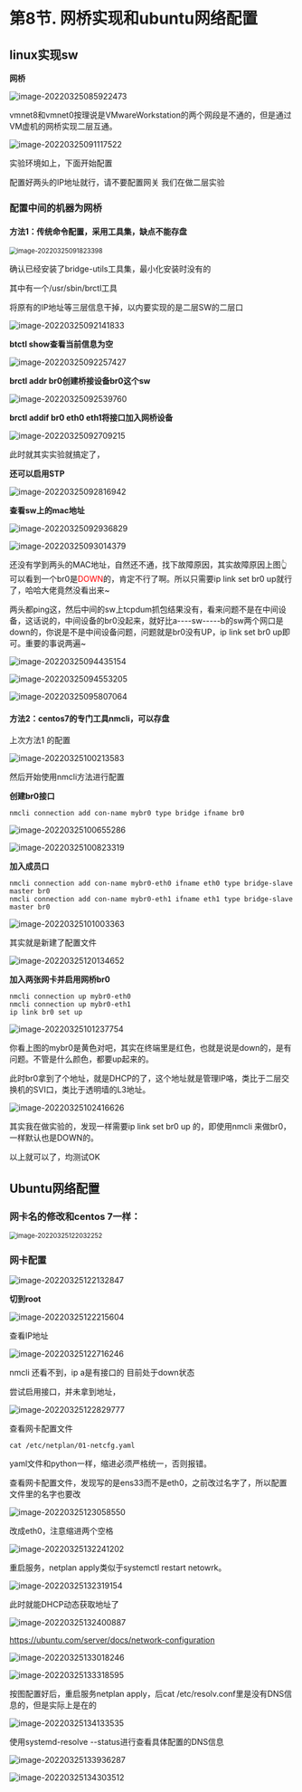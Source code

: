 # 第8节. 网桥实现和ubuntu网络配置



## linux实现sw

**网桥**

![image-20220325085922473](8-网桥实现和ubuntu网络配置.assets/image-20220325085922473.png)



vmnet8和vmnet0按理说是VMwareWorkstation的两个网段是不通的，但是通过VM虚机的网桥实现二层互通。

![image-20220325091117522](8-网桥实现和ubuntu网络配置.assets/image-20220325091117522.png)

实验环境如上，下面开始配置

配置好两头的IP地址就行，请不要配置网关 我们在做二层实验



### 配置中间的机器为网桥

#### 方法1：传统命令配置，采用工具集，缺点不能存盘

<img src="8-网桥实现和ubuntu网络配置.assets/image-20220325091823398.png" alt="image-20220325091823398" style="zoom:80%;" /> 

确认已经安装了bridge-utils工具集，最小化安装时没有的

其中有一个/usr/sbin/brctl工具

将原有的IP地址等三层信息干掉，以内要实现的是二层SW的二层口

![image-20220325092141833](8-网桥实现和ubuntu网络配置.assets/image-20220325092141833.png)



**btctl show查看当前信息为空**

![image-20220325092257427](8-网桥实现和ubuntu网络配置.assets/image-20220325092257427.png)



**brctl addr br0创建桥接设备br0这个sw**

![image-20220325092539760](8-网桥实现和ubuntu网络配置.assets/image-20220325092539760.png)



**brctl addif br0 eth0 eth1将接口加入网桥设备**

![image-20220325092709215](8-网桥实现和ubuntu网络配置.assets/image-20220325092709215.png)



此时就其实实验就搞定了，

**还可以启用STP**

![image-20220325092816942](8-网桥实现和ubuntu网络配置.assets/image-20220325092816942.png)



**查看sw上的mac地址**

![image-20220325092936829](8-网桥实现和ubuntu网络配置.assets/image-20220325092936829.png)

![image-20220325093014379](8-网桥实现和ubuntu网络配置.assets/image-20220325093014379.png)

还没有学到两头的MAC地址，自然还不通，找下故障原因，其实故障原因上图👆可以看到一个br0是<font color=red>DOWN</font>的，肯定不行了啊。所以只需要ip link set br0 up就行了，哈哈大佬竟然没看出来~

两头都ping这，然后中间的sw上tcpdum抓包结果没有，看来问题不是在中间设备，这话说的，中间设备的br0没起来，就好比a----sw-----b的sw两个网口是down的，你说是不是中间设备问题，问题就是br0没有UP，ip link set br0 up即可。重要的事说两遍~

![image-20220325094435154](8-网桥实现和ubuntu网络配置.assets/image-20220325094435154.png)

![image-20220325094553205](8-网桥实现和ubuntu网络配置.assets/image-20220325094553205.png)



![image-20220325095807064](8-网桥实现和ubuntu网络配置.assets/image-20220325095807064.png) 









#### 方法2：centos7的专门工具nmcli，可以存盘

上次方法1 的配置

![image-20220325100213583](8-网桥实现和ubuntu网络配置.assets/image-20220325100213583.png)

然后开始使用nmcli方法进行配置



**创建br0接口**

```
nmcli connection add con-name mybr0 type bridge ifname br0
```

![image-20220325100655286](8-网桥实现和ubuntu网络配置.assets/image-20220325100655286.png)



![image-20220325100823319](8-网桥实现和ubuntu网络配置.assets/image-20220325100823319.png)



**加入成员口**

```shell
nmcli connection add con-name mybr0-eth0 ifname eth0 type bridge-slave master br0
nmcli connection add con-name mybr0-eth1 ifname eth1 type bridge-slave master br0
```



![image-20220325101003363](8-网桥实现和ubuntu网络配置.assets/image-20220325101003363.png)



其实就是新建了配置文件

![image-20220325120134652](8-网桥实现和ubuntu网络配置.assets/image-20220325120134652.png)





**加入两张网卡并启用网桥br0**

```
nmcli connection up mybr0-eth0
nmcli connection up mybr0-eth1
ip link br0 set up
```

![image-20220325101237754](8-网桥实现和ubuntu网络配置.assets/image-20220325101237754.png)

你看上图的mybr0是黄色对吧，其实在终端里是红色，也就是说是down的，是有问题。不管是什么颜色，都要up起来的。



此时br0拿到了个地址，就是DHCP的了，这个地址就是管理IP咯，类比于二层交换机的SVI口，类比于透明墙的L3地址。

![image-20220325102416626](8-网桥实现和ubuntu网络配置.assets/image-20220325102416626.png)

其实我在做实验的，发现一样需要ip link set br0 up 的，即使用nmcli 来做br0，一样默认也是DOWN的。



以上就可以了，均测试OK





## Ubuntu网络配置

### 网卡名的修改和centos 7一样：

<img src="8-网桥实现和ubuntu网络配置.assets/image-20220325122032252.png" alt="image-20220325122032252" style="zoom:80%;" /> 





### 网卡配置

![image-20220325122132847](8-网桥实现和ubuntu网络配置.assets/image-20220325122132847.png)

**切到root**

![image-20220325122215604](8-网桥实现和ubuntu网络配置.assets/image-20220325122215604.png) 



查看IP地址

![image-20220325122716246](8-网桥实现和ubuntu网络配置.assets/image-20220325122716246.png)

nmcli 还看不到，ip a是有接口的 目前处于down状态

尝试启用接口，并未拿到地址，

![image-20220325122829777](8-网桥实现和ubuntu网络配置.assets/image-20220325122829777.png) 

查看网卡配置文件

```
cat /etc/netplan/01-netcfg.yaml
```

yaml文件和python一样，缩进必须严格统一，否则报错。

查看网卡配置文件，发现写的是ens33而不是eth0，之前改过名字了，所以配置文件里的名字也要改

![image-20220325123058550](8-网桥实现和ubuntu网络配置.assets/image-20220325123058550.png)



改成eth0，注意缩进两个空格

![image-20220325132241202](8-网桥实现和ubuntu网络配置.assets/image-20220325132241202.png)

重启服务，netplan apply类似于systemctl restart netowrk。

![image-20220325132319154](8-网桥实现和ubuntu网络配置.assets/image-20220325132319154.png) 

此时就能DHCP动态获取地址了

![image-20220325132400887](8-网桥实现和ubuntu网络配置.assets/image-20220325132400887.png)



https://ubuntu.com/server/docs/network-configuration

![image-20220325133018246](8-网桥实现和ubuntu网络配置.assets/image-20220325133018246.png)

![image-20220325133318595](8-网桥实现和ubuntu网络配置.assets/image-20220325133318595.png)



按图配置好后，重启服务netplan apply，后cat /etc/resolv.conf里是没有DNS信息的，但是实际上是在的

![image-20220325134133535](8-网桥实现和ubuntu网络配置.assets/image-20220325134133535.png)

使用systemd-resolve --status进行查看具体配置的DNS信息

![image-20220325133936287](8-网桥实现和ubuntu网络配置.assets/image-20220325133936287.png) 





![image-20220325134303512](8-网桥实现和ubuntu网络配置.assets/image-20220325134303512.png)







